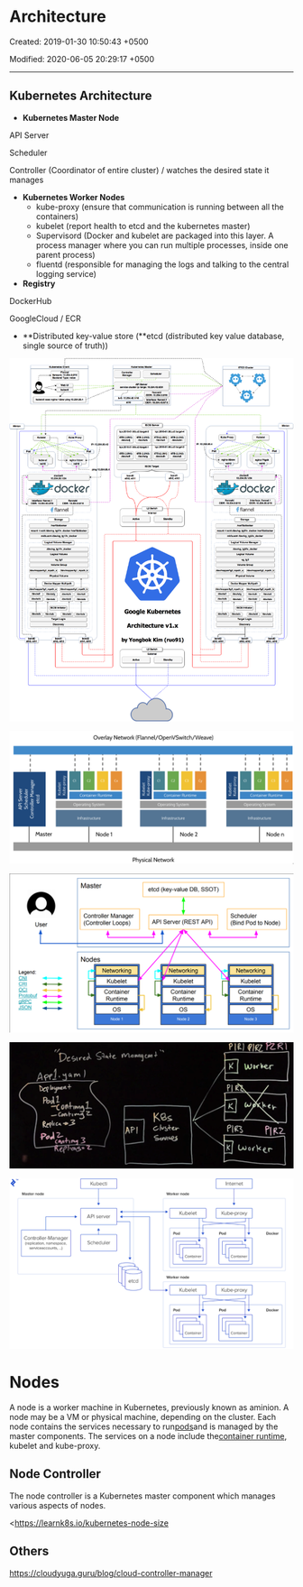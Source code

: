 # Architecture

Created: 2019-01-30 10:50:43 +0500

Modified: 2020-06-05 20:29:17 +0500

---

## Kubernetes Architecture
-   **Kubernetes Master Node**

API Server

Scheduler

Controller (Coordinator of entire cluster) / watches the desired state it manages
-   **Kubernetes Worker Nodes**
    -   kube-proxy (ensure that communication is running between all the containers)
    -   kubelet (report health to etcd and the kubernetes master)
    -   Supervisord (Docker and kubelet are packaged into this layer. A process manager where you can run multiple processes, inside one parent process)
    -   fluentd (responsible for managing the logs and talking to the central logging service)
-   **Registry**

DockerHub

GoogleCloud / ECR
-   **Distributed key-value store (**etcd (distributed key value database, single source of truth))

![haha only kidding](../../media/DevOps-Kubernetes-Architecture-image1.png)

![that one is more like the real thing](../../media/DevOps-Kubernetes-Architecture-image2.png)

![One of the best Kubernetes architecture diagrams available](../../media/DevOps-Kubernetes-Architecture-image3.png)

![--- Cnh%Z- Kgs API g Wbfkr PIR PIC Pl K2 ](../../media/DevOps-Kubernetes-Architecture-image4.png)

![What is Kubernetes? The components that make up Kubernetes under the hood](../../media/DevOps-Kubernetes-Architecture-image5.png)

# Nodes

A node is a worker machine in Kubernetes, previously known as aminion. A node may be a VM or physical machine, depending on the cluster. Each node contains the services necessary to run[pods](https://kubernetes.io/docs/concepts/workloads/pods/pod/)and is managed by the master components. The services on a node include the[container runtime](https://kubernetes.io/docs/concepts/overview/components/#node-components), kubelet and kube-proxy.

## Node Controller

The node controller is a Kubernetes master component which manages various aspects of nodes.

<https://learnk8s.io/kubernetes-node-size

## Others

<https://cloudyuga.guru/blog/cloud-controller-manager>



